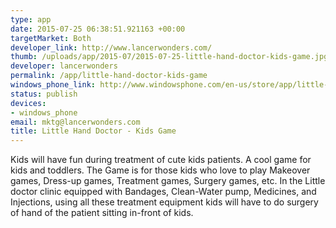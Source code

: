 ```yaml
--- 
type: app
date: 2015-07-25 06:38:51.921163 +00:00
targetMarket: Both
developer_link: http://www.lancerwonders.com/
thumb: /uploads/app/2015-07/2015-07-25-little-hand-doctor-kids-game.jpg
developer: lancerwonders
permalink: /app/little-hand-doctor-kids-game
windows_phone_link: http://www.windowsphone.com/en-us/store/app/little-hand-doctor/cbdec74f-4756-405b-ab02-67ee77e26ab7
status: publish
devices: 
- windows_phone
email: mktg@lancerwonders.com
title: Little Hand Doctor - Kids Game
---
```


Kids will have fun during treatment of cute kids patients.
A cool game for kids and toddlers.
The Game is for those kids who love to play Makeover games, Dress-up games, Treatment games, Surgery games, etc.
In the Little doctor clinic equipped with Bandages, Clean-Water pump, Medicines, and Injections, using all these treatment equipment kids will have to do surgery of hand of the patient sitting in-front of kids.

